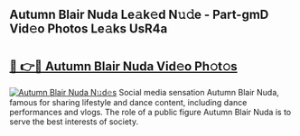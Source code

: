 ## Autumn Blair Nuda Le𝚊k𝚎d N𝚞𝚍e - Part-gmD Vid𝚎o Photos Le𝚊ks UsR4a

# <h2><a href="http://fbehi5.evod.top/?m=Autumn+Blair+Nuda">🔗 👉🔴 Autumn Blair Nuda Vid𝚎o Ph𝚘t𝚘s</a></h2>

[![Autumn Blair Nuda N𝚞d𝚎s](https://i.imgur.com/8V9OHl7.gif)](http://fbehi5.evod.top/?m=Autumn+Blair+Nuda)
Social media sensation Autumn Blair Nuda, famous for sharing lifestyle and dance content, including dance performances and vlogs. The role of a public figure Autumn Blair Nuda is to serve the best interests of society. 

